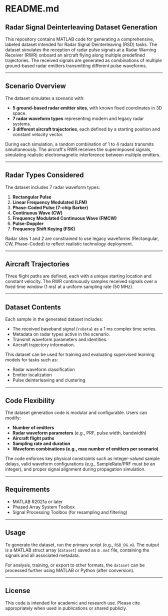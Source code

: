 # README.md

## Radar Signal Deinterleaving Dataset Generation

This repository contains MATLAB code for generating a comprehensive, labeled dataset intended for Radar Signal Deinterleaving (RSD) tasks. The dataset simulates the reception of radar pulse signals at a Radar Warning Receiver (RWR) onboard an aircraft flying along multiple predefined trajectories. The received signals are generated as combinations of multiple ground-based radar emitters transmitting different pulse waveforms.

---

## Scenario Overview

The dataset simulates a scenario with:
- **5 ground-based radar emitter sites**, with known fixed coordinates in 3D space.
- **7 radar waveform types** representing modern and legacy radar systems.
- **3 different aircraft trajectories**, each defined by a starting position and constant velocity vector.

During each simulation, a random combination of 1 to 4 radars transmits simultaneously. The aircraft's RWR receives the superimposed signals, simulating realistic electromagnetic interference between multiple emitters.

---

## Radar Types Considered

The dataset includes 7 radar waveform types:
1. **Rectangular Pulse**
2. **Linear Frequency Modulated (LFM)**
3. **Phase-Coded Pulse (7-chip Barker)**
4. **Continuous Wave (CW)**
5. **Frequency Modulated Continuous Wave (FMCW)**
6. **Pulse-Doppler**
7. **Frequency Shift Keying (FSK)**

Radar sites 1 and 2 are constrained to use legacy waveforms (Rectangular, CW, Phase-Coded) to reflect realistic technology deployment.

---

## Aircraft Trajectories

Three flight paths are defined, each with a unique starting location and constant velocity. The RWR continuously samples received signals over a fixed time window (1 ms) at a uniform sampling rate (50 MHz).

---

## Dataset Contents

Each sample in the generated dataset includes:
- The received baseband signal (`rxData`) as a 1 ms complex time series.
- Metadata on radar types active in the scenario.
- Transmit waveform parameters and identities.
- Aircraft trajectory information.

This dataset can be used for training and evaluating supervised learning models for tasks such as:
- Radar waveform classification
- Emitter localization
- Pulse deinterleaving and clustering

---

## Code Flexibility

The dataset generation code is modular and configurable. Users can modify:
- **Number of emitters**
- **Radar waveform parameters** (e.g., PRF, pulse width, bandwidth)
- **Aircraft flight paths**
- **Sampling rate and duration**
- **Waveform combinations (e.g., max number of emitters per scenario)**

The code enforces key physical constraints such as integer-valued sample delays, valid waveform configurations (e.g., SampleRate/PRF must be an integer), and proper signal alignment during propagation simulation.

---

## Requirements

- MATLAB R2021a or later
- Phased Array System Toolbox
- Signal Processing Toolbox (for resampling and filtering)

---

## Usage

To generate the dataset, run the primary script (e.g., `RSD_DG.m`). The output is a MATLAB struct array (`dataset`) saved as a `.mat` file, containing the signals and all associated metadata.

For analysis, training, or export to other formats, the `dataset` can be processed further using MATLAB or Python (after conversion).

---

## License

This code is intended for academic and research use. Please cite appropriately when used in publications or shared publicly.

